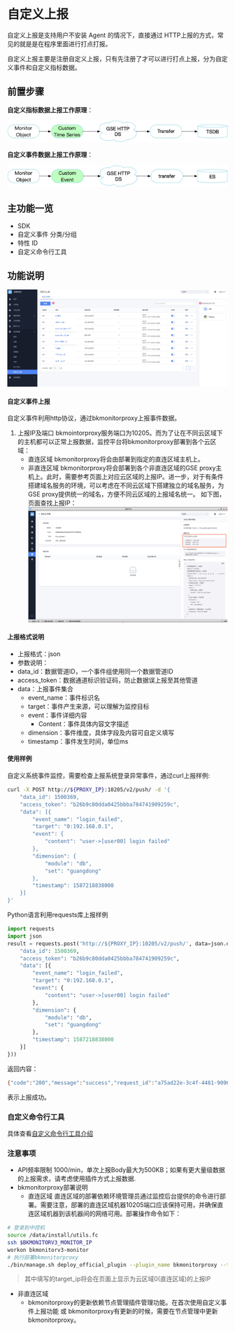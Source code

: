 # 自定义上报

自定义上报是支持用户不安装 Agent 的情况下，直接通过 HTTP上报的方式，常见的就是是在程序里面进行打点打报。

自定义上报主要是注册自定义上报，只有先注册了才可以进行打点上报，分为自定义事件和自定义指标数据。

## 前置步骤

**自定义指标数据上报工作原理**：

![-w2020](media/15769097214595.jpg)

**自定义事件数据上报工作原理**：

![](media/15887429342933.jpg)


## 主功能一览

* SDK
* 自定义事件 分类/分组
* 特性 ID
* 自定义命令行工具

## 功能说明

![-w2020](media/15754476249189.jpg)

#### 自定义事件上报


自定义事件利用http协议，通过bkmonitorproxy上报事件数据。

1. 上报IP及端口
     bkmointorproxy服务端口为10205。而为了让在不同云区域下的主机都可以正常上报数据，监控平台将bkmonitorproxy部署到各个云区域：
     - 直连区域
       bkmonitorproxy将会由部署到指定的直连区域主机上。
     - 非直连区域
       bkmonitorproxy将会部署到各个非直连区域的GSE proxy主机上。此时，需要参考页面上对应云区域的上报IP。进一步，对于有条件搭建域名服务的环境，可以考虑在不同云区域下搭建独立的域名服务，为GSE proxy提供统一的域名，方便不同云区域的上报域名统一。
     如下图，页面查找上报IP：
    ![](media/15887429814674.jpg)


#### 上报格式说明

- 上报格式：json
- 参数说明：
- data_id：数据管道ID，一个事件组使用同一个数据管道ID
- access_token：数据通道标识验证码，防止数据误上报至其他管道
- data：上报事件集合
  - event_name：事件标识名
  - target：事件产生来源，可以理解为监控目标
  - event：事件详细内容
    - Content：事件具体内容文字描述
  - dimension：事件维度，具体字段及内容可自定义填写
  - timestamp：事件发生时间，单位ms

#### 使用样例

   自定义系统事件监控，需要检查上报系统登录异常事件，通过curl上报样例:

   ```bash
   curl -X POST http://${PROXY_IP}:10205/v2/push/ -d '{
       "data_id": 1500369,
       "access_token": "b26b9c80dda0425bbba784741909259c",
       "data": [{
           "event_name": "login_failed",
           "target": "0:192.168.0.1",
           "event": {
               "content": "user->[user00] login failed"
           },
           "dimension": {
               "module": "db",
               "set": "guangdong"
           },
           "timestamp": 1587218838000
       }]
   }'
   ```

   Python语言利用requests库上报样例

   ```python
   import requests
   import json
   result = requests.post('http://${PROXY_IP}:10205/v2/push/', data=json.dumps({
       "data_id": 1500369,
       "access_token": "b26b9c80dda0425bbba784741909259c",
       "data": [{
           "event_name": "login_failed",
           "target": "0:192.168.0.1",
           "event": {
               "content": "user->[user00] login failed"
           },
           "dimension": {
               "module": "db",
               "set": "guangdong"
           },
           "timestamp": 1587218838000
       }]
   }))
   ```

   返回内容：

   ```bash
{"code":"200","message":"success","request_id":"a75ad22e-3c4f-4481-9096-c4947bf47187","result":"true"}
   ```

   表示上报成功。

### 自定义命令行工具

具体查看[自定义命令行工具介绍](../../guide/custom-report-tools.md)

### 注意事项

   - API频率限制 1000/min，单次上报Body最大为500KB；如果有更大量级数据的上报需求，请考虑使用插件方式上报数据.
   - bkmonitorproxy部署说明
       - 直连区域
          直连区域的部署依赖环境管理员通过监控后台提供的命令进行部署。需要注意，部署的直连区域机器10205端口应该保持可用，并确保直连区域机器到该机器间的网络可用。部署操作命令如下：

```bash
# 登录到中控机
source /data/install/utils.fc
ssh $BKMONITORV3_MONITOR_IP
workon bkmonitorv3-monitor
# 执行部署bkmonitorproxy
./bin/manage.sh deploy_official_plugin --plugin_name bkmonitorproxy --target_hosts ${target_ip},${target_ip}
```

> 其中填写的target_ip将会在页面上显示为云区域0(直连区域)的上报IP

- 非直连区域
  - bkmonitorproxy的更新依赖节点管理插件管理功能。在首次使用自定义事件上报功能 或 bkmonitorproxy有更新的时候，需要在节点管理中更新bkmonitorproxy。

